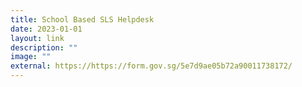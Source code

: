 ```yaml
---
title: School Based SLS Helpdesk
date: 2023-01-01
layout: link
description: ""
image: ""
external: https://https://form.gov.sg/5e7d9ae05b72a90011738172/
---
```




